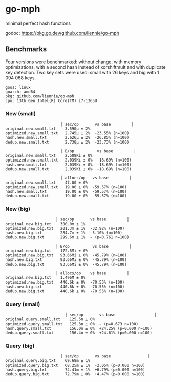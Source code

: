 # go-mph

minimal perfect hash functions

godoc: https://pkg.go.dev/github.com/liennie/go-mph

## Benchmarks

Four versions were benchmarked: without change, with memory optimizations,
with a second hash instead of xorshiftmult and with duplicate key detection.
Two key sets were used: small with 26 keys and big with 1 094 068 keys.

```
goos: linux
goarch: amd64
pkg: github.com/liennie/go-mph
cpu: 13th Gen Intel(R) Core(TM) i7-1365U
```

### New (small)

```
                        │ sec/op       vs base         │
original.new.small.txt    3.590µ ± 2%
optimized.new.small.txt   2.745µ ± 2%  -23.55% (n=100)
hash.new.small.txt        2.626µ ± 2%  -26.85% (n=100)
dedup.new.small.txt       2.738µ ± 2%  -23.73% (n=100)

                        │ B/op          vs base         │
original.new.small.txt    2.508Ki ± 0%
optimized.new.small.txt   2.039Ki ± 0%  -18.69% (n=100)
hash.new.small.txt        2.039Ki ± 0%  -18.69% (n=100)
dedup.new.small.txt       2.039Ki ± 0%  -18.69% (n=100)

                        │ allocs/op   vs base         │
original.new.small.txt    47.00 ± 0%
optimized.new.small.txt   19.00 ± 0%  -59.57% (n=100)
hash.new.small.txt        19.00 ± 0%  -59.57% (n=100)
dedup.new.small.txt       19.00 ± 0%  -59.57% (n=100)
```

### New (big)

```
                      │ sec/op       vs base         │
original.new.big.txt    300.0m ± 1%
optimized.new.big.txt   201.3m ± 1%  -32.92% (n=100)
hash.new.big.txt        284.7m ± 1%  -5.10% (n=100)
dedup.new.big.txt       299.6m ± 1%  ~ (p=0.761 n=100)

                      │ B/op          vs base         │
original.new.big.txt    172.8Mi ± 0%
optimized.new.big.txt   93.66Mi ± 0%  -45.79% (n=100)
hash.new.big.txt        93.66Mi ± 0%  -45.79% (n=100)
dedup.new.big.txt       93.66Mi ± 0%  -45.79% (n=100)

                      │ allocs/op    vs base         │
original.new.big.txt    1.496M ± 0%
optimized.new.big.txt   440.6k ± 0%  -70.55% (n=100)
hash.new.big.txt        440.6k ± 0%  -70.55% (n=100)
dedup.new.big.txt       440.6k ± 0%  -70.55% (n=100)
```

### Query (small)

```
                          │ sec/op       vs base                 │
original.query.small.txt    125.5n ± 0%
optimized.query.small.txt   125.3n ± 0%  ~ (p=0.673 n=100)
hash.query.small.txt        156.0n ± 0%  +24.25% (p=0.000 n=100)
dedup.query.small.txt       156.4n ± 0%  +24.61% (p=0.000 n=100)
```

### Query (big)

```
                        │ sec/op       vs base                │
original.query.big.txt    69.68m ± 1%
optimized.query.big.txt   68.25m ± 1%  -2.05% (p=0.000 n=100)
hash.query.big.txt        74.41m ± 1%  +6.79% (p=0.000 n=100)
dedup.query.big.txt       72.79m ± 0%  +4.47% (p=0.000 n=100)
```
